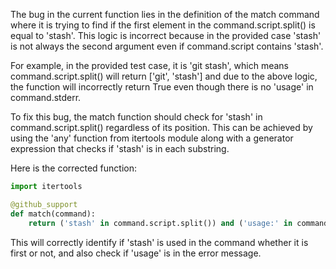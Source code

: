 The bug in the current function lies in the definition of the match command where it is trying to find if the first element in the command.script.split() is equal to 'stash'. This logic is incorrect because in the provided case 'stash' is not always the second argument even if command.script contains 'stash'. 

For example, in the provided test case, it is 'git stash', which means command.script.split() will return ['git', 'stash'] and due to the above logic, the function will incorrectly return True even though there is no 'usage' in command.stderr.

To fix this bug, the match function should check for 'stash' in command.script.split() regardless of its position. This can be achieved by using the 'any' function from itertools module along with a generator expression that checks if 'stash' is in each substring.

Here is the corrected function:

```python
import itertools

@github_support
def match(command):
    return ('stash' in command.script.split()) and ('usage:' in command.stderr)
```

This will correctly identify if 'stash' is used in the command whether it is first or not, and also check if 'usage' is in the error message.